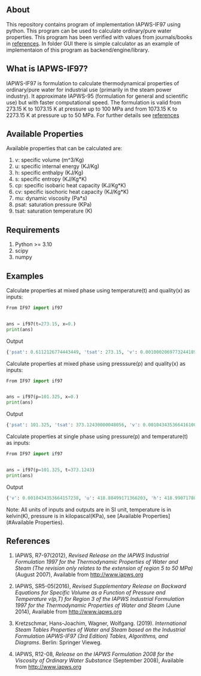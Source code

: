 ## About
This repository contains program of implementation IAPWS-IF97 using python. This program can be used to calculate ordinary/pure water properties. This program has been verified with values from journals/books in [references](#References). In folder GUI there is simple calculator as an example of implementaion of this program as backend/engine/library.

## What is IAPWS-IF97?
IAPWS-IF97 is formulation to calculate thermodynamical properties of ordinary/pure water for industrial use (primarily in the steam power industry). It approximate IAPWS-95 (formulation for general and scientific use) but with faster computational speed. The formulation is valid from 273.15 K to 1073.15 K at pressure up to 100 MPa and from 1073.15 K to 2273.15 K at pressure up to 50 MPa. For further details see [references](#References)

## Available Properties
Available properties that can be calculated are:

1. v: specific volume (m^3/Kg)
2. u: specific internal energy (KJ/Kg)
3. h: specific enthalpy (KJ/Kg)
4. s: specific entropy (KJ/Kg*K)
5. cp: specific isobaric heat capacity (KJ/Kg*K)
6. cv: specific isochoric heat capacity (KJ/Kg*K)
7. mu: dynamic viscosity (Pa*s)
8. psat: saturation pressure (KPa)
9. tsat: saturation temperature (K)

## Requirements
1. Python >= 3.10
2. scipy
3. numpy

## Examples
Calculate properties at mixed phase using temperature(t) and quality(x) as inputs:

```Python
From IF97 import if97


ans = if97(t=273.15, x=0.)
print(ans)
```

Output
```Python
{'psat': 0.6112126774443449, 'tsat': 273.15, 'v': 0.0010002069773244189, 'u': -0.04219916517226274, 's': -0.00015454959194117582, 'h': -0.04158782598765377, 'cp': 4.219933568165597, 'cv': 4.217446063578165}
```

Calculate properties at mixed phase using presssure(p) and quality(x) as inputs:

```Python
From IF97 import if97


ans = if97(p=101.325, x=0.)
print(ans)
```

Output
```Python
{'psat': 101.325, 'tsat': 373.12430000048056, 'v': 0.0010434353664161007, 'u': 418.8849917156877, 's': 1.3067239783648374, 'h': 418.99071780418984, 'cp': 4.216612690426814, 'cv': 3.7678305778810395}
```

Calculate properties at single phase using pressure(p) and temperature(t) as inputs:

```Python
From IF97 import if97


ans = if97(p=101.325, t=373.1243)
print(ans)
```

Output
```Python
{'v': 0.0010434353664157238, 'u': 418.88499171366203, 'h': 418.9907178021641, 's': 1.306723978359408, 'cv': 3.7678305778834753, 'cp': 4.216612690426204}
```

Note: All units of inputs and outputs are in SI unit, temperature is in kelvin(K), pressure is in kilopascal(KPa), see [Available Properties](#Available Properties).

## References
1. IAPWS, R7-97(2012), *Revised Release on the IAPWS Industrial Formulation 1997 for the Thermodynamic Properties of Water and Steam (The revision only relates to the extension of region 5 to 50 MPa)* (August 2007), Available from http://www.iapws.org

2. IAPWS, SR5-05(2016), *Revised Supplementary Release on Backward Equations for Specific Volume as a Function of Pressure and Temperature v(p,T) for Region 3 of the IAPWS Industrial Formulation 1997 for the Thermodynamic Properties of Water and Steam* (June 2014), Available from http://www.iapws.org

3. Kretzschmar, Hans-Joachim, Wagner, Wolfgang. (2019). *International Steam Tables Properties of Water and Steam based on the Industrial Formulation IAPWS-IF97 (3rd Edition) Tables, Algorithms, and Diagrams*. Berlin: Springer Vieweg.

4. IAPWS, R12-08, *Release on the IAPWS Formulation 2008 for the Viscosity of Ordinary Water Substance* (September 2008), Available from http://www.iapws.org
